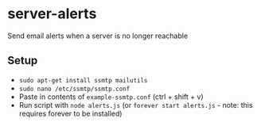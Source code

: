 # server-alerts
Send email alerts when a server is no longer reachable

## Setup
* `sudo apt-get install ssmtp mailutils`
* `sudo nano /etc/ssmtp/ssmtp.conf`
* Paste in contents of `example-ssmtp.conf` (ctrl + shift + v)
* Run script with `node alerts.js` (or `forever start alerts.js` - note: this requires forever to be installed)
